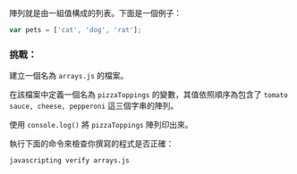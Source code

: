 陣列就是由一組值構成的列表。下面是一個例子：

```js
var pets = ['cat', 'dog', 'rat'];
```

### 挑戰：

建立一個名為 `arrays.js` 的檔案。

在該檔案中定義一個名為 `pizzaToppings` 的變數，其值依照順序為包含了 `tomato sauce, cheese, pepperoni` 這三個字串的陣列。

使用 `console.log()` 將 `pizzaToppings` 陣列印出來。

執行下面的命令來檢查你撰寫的程式是否正確：

```bash
javascripting verify arrays.js
```
